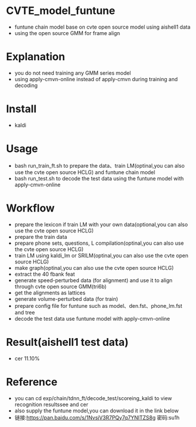 # CVTE_model_funtune
- funtune chain model base on cvte open source model using aishell1 data
- using the open source GMM for frame align 
# Explanation
- you do not need training any GMM series model
- using apply-cmvn-online instead of apply-cmvn during training and decoding
# Install
- kaldi
# Usage
- bash run_train_ft.sh to prepare the data、train LM(optinal,you can also use the cvte open source HCLG) and funtune chain model
- bash run_test.sh to decode the test data using the funtune model with apply-cmvn-online
# Workflow
- prepare the lexicon if train LM with your own data(optional,you can also use the cvte open source HCLG)
- prepare the train data
- prepare phone sets, questions, L compilation(optinal,you can also use the cvte open source HCLG)
- train LM using kaldi_lm or SRILM(optinal,you can also use the cvte open source HCLG)
- make graph(optinal,you can also use the cvte open source HCLG)
- extract the 40 fbank feat
- generate speed-perturbed data (for alignment) and use it to align through cvte open source GMM(tri6b)
- get the alignments as lattices
- generate volume-perturbed data (for train)
- prepare config file for funtune such as model、den.fst、phone_lm.fst and tree
- decode the test data use funtune model with apply-cmvn-online
# Result(aishell1 test data) 
- cer 11.10% 
# Reference
- you can cd exp/chain/tdnn_ft/decode_test/scoreing_kaldi to view recognition resultssee and cer
- also supply the funtune model,you can download it in the link below
- 链接:https://pan.baidu.com/s/1NvsjV3R7PQy7q7YNITZS8g  密码:su1h


